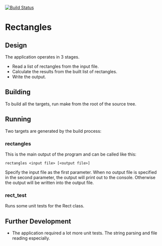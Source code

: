 [![Build Status](https://travis-ci.org/fizixx/Rectangles.svg?branch=master)](https://travis-ci.org/fizixx/Rectangles)

# Rectangles

## Design

The application operates in 3 stages.

- Read a list of rectangles from the input file.
- Calculate the results from the built list of rectangles.
- Write the output.

## Building

To build all the targets, run make from the root of the source tree.

## Running

Two targets are generated by the build process:

### rectangles

This is the main output of the program and can be called like this:

```
rectangles <input file> [<output file>]
```

Specify the input file as the first parameter.  When no output file is specified in the second parameter, the output will print out to the console.  Otherwise the output will be written into the output file.

### rect_test

Runs some unit tests for the Rect class.

## Further Development

- The application required a lot more unit tests.  The string parsing and file reading especially.

